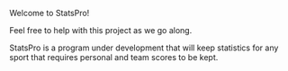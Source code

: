 Welcome to StatsPro!

Feel free to help with this project as we go along.

StatsPro is a program under development that will keep statistics for any sport that requires personal and team scores to be kept.  
